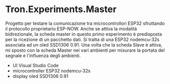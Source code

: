 # Tron.Experiments.Master
Progetto per testare la comunicazione tra microcontrollori ESP32 sfruttando il protocollo proprietario ESP-NOW.
Anche se attiva la modalità bidirezionale, la scheda master in questo primo esperimento è predisposta per la ricezione di un pacchetto dati. Si tratta di una ESP32 nodemcu-32s associata ad un oled SSD1306 0.91.
Una volta che la scheda Slave è attiva, mi sposto con la scheda Master nei vari ambienti per misurare la portata del segnale e l'influenza degli ambienti.


- UI Visual Studio Code
- microcontroller ESP32 nodemcu-32s
- display oled SSD1306 0.91
